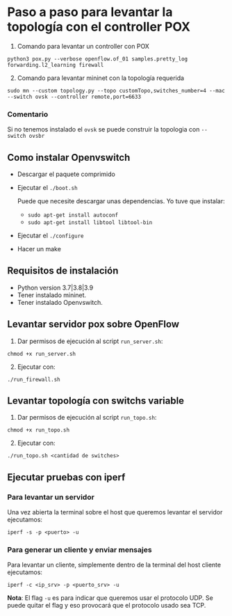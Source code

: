 # Paso a paso para levantar la topología con el controller POX

1. Comando para levantar un controller con POX

```
python3 pox.py --verbose openflow.of_01 samples.pretty_log forwarding.l2_learning firewall
```

2. Comando para levantar mininet con la topología requerida

```
sudo mn --custom topology.py --topo customTopo,switches_number=4 --mac --switch ovsk --controller remote,port=6633
```

### Comentario
Si no tenemos instalado el `ovsk` se puede construir la topologia con `--switch ovsbr`

## Como instalar Openvswitch

- Descargar el paquete comprimido
- Ejecutar el `./boot.sh`

	Puede que necesite descargar unas dependencias. Yo tuve que instalar:
	- `sudo apt-get install autoconf`
	- `sudo apt-get install libtool libtool-bin`
- Ejecutar el `./configure`
- Hacer un make

## Requisitos de instalación

- Python version 3.7|3.8|3.9
- Tener instalado mininet.
- Tener instalado Openvswitch.

## Levantar servidor pox sobre OpenFlow

1. Dar permisos de ejecución al script `run_server.sh`:

```
chmod +x run_server.sh
```

2. Ejecutar con:

```
./run_firewall.sh
```

## Levantar topología con switchs variable

1. Dar permisos de ejecución al script `run_topo.sh`:

```
chmod +x run_topo.sh
```

2. Ejecutar con:

```
./run_topo.sh <cantidad de switches>
```

## Ejecutar pruebas con iperf

### Para levantar un servidor

Una vez abierta la terminal sobre el host que queremos levantar el servidor ejecutamos:

```
iperf -s -p <puerto> -u
```

### Para generar un cliente y enviar mensajes 

Para levantar un cliente, simplemente dentro de la terminal del host cliente ejecutamos:

```
iperf -c <ip_srv> -p <puerto_srv> -u 
```

**Nota**: 
El flag `-u` es para indicar que queremos usar el protocolo UDP. Se puede quitar el flag y eso provocará que el protocolo usado sea TCP.